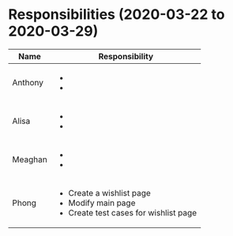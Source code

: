# Responsibilities (2020-03-22 to 2020-03-29)

| Name | Responsibility |
|----|------------|
| Anthony | <ul><li></li><li></li></ul> |
| Alisa | <ul><li></li><li></li></ul> |
| Meaghan | <ul><li></li><li></li></ul> |
| Phong | <ul><li>Create a wishlist page</li><li>Modify main page</li><li>Create test cases for wishlist page</li></ul> |
